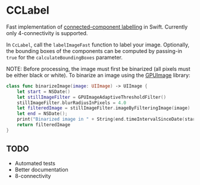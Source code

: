 # CCLabel

Fast implementation of [connected-component labelling](https://en.wikipedia.org/wiki/Connected-component_labeling) in Swift. 
Currently only 4-connectivity is supported. 

In `CcLabel`, call the `labelImageFast` function to label your image. Optionally, the bounding boxes of the components can be 
computed by passing-in `true` for the `calculateBoundingBoxes` parameter.

NOTE: Before processing, the image must first be binarized (all pixels must be either black or white). 
To binarize an image using the [GPUImage](https://github.com/BradLarson/GPUImage) library:

```swift
class func binarizeImage(image: UIImage) -> UIImage {
    let start = NSDate()
    let stillImageFilter = GPUImageAdaptiveThresholdFilter()
    stillImageFilter.blurRadiusInPixels = 4.0
    let filteredImage = stillImageFilter.imageByFilteringImage(image)
    let end = NSDate();
    print("Binarized image in " + String(end.timeIntervalSinceDate(start)) + " seconds")
    return filteredImage
}
```

## TODO

 * Automated tests
 * Better documentation
 * 8-connectivity